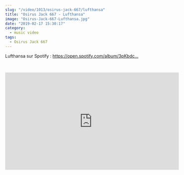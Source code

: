 ```yaml
--- 
slug: "/video/1013/osirus-jack-667/lufthansa"
title: "Osirus Jack 667 - Lufthansa"
image: "Osirus-Jack-667-Lufthansa.jpg"
date: "2019-02-17 15:30:17"
category:
  - music video
tags:
  - Osirus Jack 667
---
```

<p>Lufthansa sur Spotify : <a href="https://www.youtube.com/redirect?v=S1JESNKp2jA&redir_token=pXbdQrpfQ6SfRfxZPqlVBSW2rWt8MTU1MDQ5OTI5NkAxNTUwNDEyODk2&event=video_description&q=https%3A%2F%2Fopen.spotify.com%2Falbum%2F3pKbdcRKzXCe7K3Q9d2uVs%3Fsi%3Dox_-rty4QrmvX-E3wmMf8g" target="_blank">https://open.spotify.com/album/3pKbdc...</a></p><br/><p><iframe width="560" height="315" src="https://www.youtube.com/embed/S1JESNKp2jA" frameborder="0" allow="accelerometer; autoplay; encrypted-media; gyroscope; picture-in-picture" allowfullscreen></iframe></p>